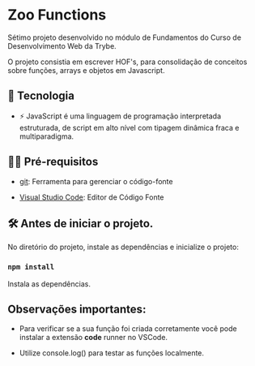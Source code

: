# Zoo Functions

Sétimo projeto desenvolvido no módulo de Fundamentos do Curso de Desenvolvimento Web da Trybe.

O projeto consistia em escrever HOF's, para consolidação de conceitos sobre funções, arrays e objetos em Javascript.

## 🚀 Tecnologia

- ⚡ JavaScript é uma linguagem de programação interpretada estruturada, de script em alto nível com tipagem dinâmica fraca e multiparadigma.

## ✋🏻 Pré-requisitos

- [git](https://git-scm.com/downloads): Ferramenta para gerenciar o código-fonte

- [Visual Studio Code](https://code.visualstudio.com/): Editor de Código Fonte

## :hammer_and_wrench: Antes de iniciar o projeto.

No diretório do projeto, instale as dependências e inicialize o projeto:

### `npm install`

Instala as dependências.

## Observações importantes:

* Para verificar se a sua função foi criada corretamente você pode instalar a extensão **code** runner no VSCode.

* Utilize console.log() para testar as funções localmente.
